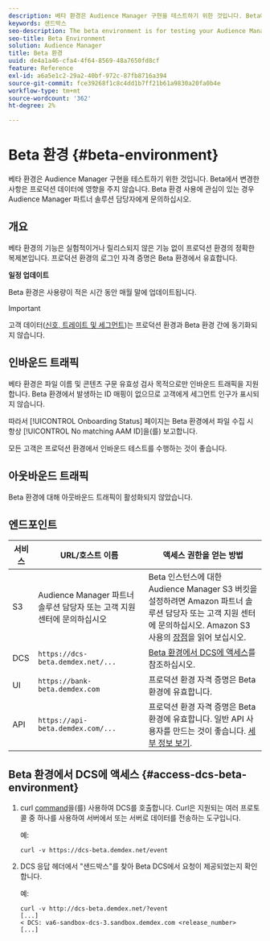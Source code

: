 ```yaml
---
description: 베타 환경은 Audience Manager 구현을 테스트하기 위한 것입니다. Beta에서 변경한 사항은 프로덕션 데이터에 영향을 주지 않습니다. Beta 환경 사용에 관심이 있는 경우 Audience Manager 파트너 솔루션 담당자에게 문의하십시오.
keywords: 샌드박스
seo-description: The beta environment is for testing your Audience Manager implementation. Changes made in beta do not affect production data. Contact your Audience Manager Partner Solutions representative if you're interested in using the beta environment.
seo-title: Beta Environment
solution: Audience Manager
title: Beta 환경
uuid: de4a1a46-cfa4-4f64-8569-48a7650fd8cf
feature: Reference
exl-id: a6a5e1c2-29a2-40bf-972c-87fb8716a394
source-git-commit: fce39268f1c8c4dd1b7ff21b61a9830a20fa0b4e
workflow-type: tm+mt
source-wordcount: '362'
ht-degree: 2%

---
```


# Beta 환경 {#beta-environment}

베타 환경은 Audience Manager 구현을 테스트하기 위한 것입니다. Beta에서 변경한 사항은 프로덕션 데이터에 영향을 주지 않습니다. Beta 환경 사용에 관심이 있는 경우 Audience Manager 파트너 솔루션 담당자에게 문의하십시오.

## 개요

베타 환경의 기능은 실험적이거나 릴리스되지 않은 기능 없이 프로덕션 환경의 정확한 복제본입니다. 프로덕션 환경의 로그인 자격 증명은 Beta 환경에서 유효합니다.

**일정 업데이트**

Beta 환경은 사용량이 적은 시간 동안 매월 말에 업데이트됩니다.

>[!IMPORTANT]
>
>고객 데이터([신호, 트레이트 및 세그먼트](https://experienceleague.adobe.com/docs/audience-manager/user-guide/reference/signal-trait-segment.html?lang=en))는 프로덕션 환경과 Beta 환경 간에 동기화되지 않습니다.

## 인바운드 트래픽

베타 환경은 파일 이름 및 콘텐츠 구문 유효성 검사 목적으로만 인바운드 트래픽을 지원합니다. Beta 환경에서 발생하는 ID 매핑이 없으므로 고객에게 세그먼트 인구가 표시되지 않습니다.

따라서 [!UICONTROL Onboarding Status] 페이지는 Beta 환경에서 파일 수집 시 항상 [!UICONTROL No matching AAM ID]을(를) 보고합니다.

모든 고객은 프로덕션 환경에서 인바운드 테스트를 수행하는 것이 좋습니다.

## 아웃바운드 트래픽

Beta 환경에 대해 아웃바운드 트래픽이 활성화되지 않았습니다.

## 엔드포인트

| 서비스 | URL/호스트 이름 | 액세스 권한을 얻는 방법 |
|--- |--- | --- |
| S3 | Audience Manager 파트너 솔루션 담당자 또는 고객 지원 센터에 문의하십시오 | Beta 인스턴스에 대한 Audience Manager S3 버킷을 설정하려면 Amazon 파트너 솔루션 담당자 또는 고객 지원 센터에 문의하십시오. Amazon S3 사용의 [장점](../reference/amazon-s3.md)을 읽어 보십시오. |
| DCS | `https://dcs-beta.demdex.net/...` | [Beta 환경에서 DCS에 액세스](../reference/beta-environment.md#access-dcs-beta-environment)를 참조하십시오. |
| UI | `https://bank-beta.demdex.com` | 프로덕션 환경 자격 증명은 Beta 환경에 유효합니다. |
| API | `https://api-beta.demdex.com/...` | 프로덕션 환경 자격 증명은 Beta 환경에 유효합니다. 일반 API 사용자를 만드는 것이 좋습니다. [세부 정보 보기](../api/rest-api-main/aam-api-getting-started.md#requirements). |

## Beta 환경에서 DCS에 액세스 {#access-dcs-beta-environment}

1. curl [command](https://curl.haxx.se/docs/manpage.html)을(를) 사용하여 DCS를 호출합니다. Curl은 지원되는 여러 프로토콜 중 하나를 사용하여 서버에서 또는 서버로 데이터를 전송하는 도구입니다.

   예:

   `curl -v https://dcs-beta.demdex.net/event`

1. DCS 응답 헤더에서 &quot;샌드박스&quot;를 찾아 Beta DCS에서 요청이 제공되었는지 확인합니다.

   예:

   ```
   curl -v http://dcs-beta.demdex.net/?event
   [...]
   < DCS: va6-sandbox-dcs-3.sandbox.demdex.com <release_number>
   [...]
   ```

<!--

1. Determine the load balancer's endpoint IP addresses.

   Run the `dig`  [command](https://en.wikipedia.org/wiki/Dig_(command)) to determine the IP address of the nearest load balancer. The `dig` command queries the Domain Name System and returns the name and IP addresses of the [!DNL Audience Manager] [!UICONTROL Data Collection Servers (DCS)].

   ```
   dig dcs-beta.demdex.net
   ...
   dcs-sandbox-1754093861.us-east-1.elb.amazonaws.com. 60 IN A 52.87.15.51
   dcs-sandbox-1754093861.us-east-1.elb.amazonaws.com. 60 IN A 50.16.150.8
   dcs-sandbox-1754093861.us-east-1.elb.amazonaws.com. 60 IN A 52.2.228.100
   ```

2. Using one of the addresses in the above table, add a static DNS entry in the [!DNL /etc/hosts] file.

   On Windows, modify [!DNL c:\WINDOWS\system32\drivers\etc\hosts].

   For example:

   [!DNL 52.87.15.51 *`samplepartner`*.demdex.net]

   >[!NOTE]
   >
   >The addresses change occasionally, so you must keep your [!DNL /etc/hosts] file up to date.

   Additionally, if you need to set up ID synchronization, you must add a similar entry for [!DNL dpm.demdex.net.]

   [!DNL 52.87.15.51 dpm.demdex.net]. 

3. Make a DCS call, using the `curl` [command](https://curl.haxx.se/docs/manpage.html). Curl is a tool to transfer data from or to a server, using one of many supported protocols.

   For example:

   [!DNL https://<domain>/event?product=camera] 

4. Verify that your request was served by the beta DCS by looking for "sandbox" in the DCS response header.

   For example:

   ```
   curl -v https://dcs-beta.demdex.net/?event
   [...]
   < DCS: va6-sandbox-dcs-3.sandbox.demdex.com <release_number>
   [...]
   ```

   -->
